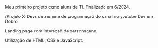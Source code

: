 Meu primeiro projeto como aluna de TI. 
Finalizado em 6/2024.

/Projeto X-Devs da semana de programaçaõ do canal no youtube Dev em Dobro.

Landing page com interaçaõ de personagens.

Utilização de HTML, CSS e JavaScript.